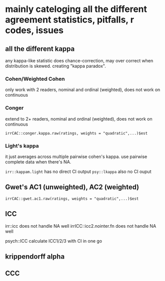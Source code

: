 # mainly cateloging all the different agreement statistics, pitfalls, r codes, issues

## all the different kappa

any kappa-like statistic does chance-correction, may over correct when distribution is skewed. creating "kappa paradox".


### Cohen/Weighted Cohen

only work with 2 readers, nominal and ordinal (weighted), does not work on continuous

### Conger

extend to 2+ readers, nominal and ordinal (weighted), does not work on continuous

```
irrCAC::conger.kappa.raw(ratings, weights = "quadratic",...)$est
```

### Light's kappa

it just averages across multiple pairwise cohen's kappa. use pairwise complete data when there's NA.

`irr::kappam.light` has no direct CI output
`psy::lkappa` also no CI ouput



## Gwet's AC1 (unweighted), AC2 (weighted)

```{r}
irrCAC::gwet.ac1.raw(ratings, weights = "quadratic",...)$est
```



## ICC

irr::icc does not handle NA well
irrICC::icc2.nointer.fn does not handle NA well

psych::ICC calculate ICC1/2/3 with CI in one go



## krippendorff alpha

## CCC